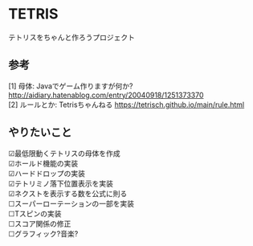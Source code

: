 # TETRIS

テトリスをちゃんと作ろうプロジェクト  
  
## 参考  
[1] 母体: Javaでゲーム作りますが何か? http://aidiary.hatenablog.com/entry/20040918/1251373370  
[2] ルールとか: Tetrisちゃんねる https://tetrisch.github.io/main/rule.html  
  
## やりたいこと  
  
☑最低限動くテトリスの母体を作成  
☑ホールド機能の実装  
☑ハードドロップの実装  
☑テトリミノ落下位置表示を実装  
☑ネクストを表示する数を公式に則る  
☐スーパーローテーションの一部を実装  
☐Tスピンの実装  
☐スコア関係の修正  
☐グラフィック?音楽?  
